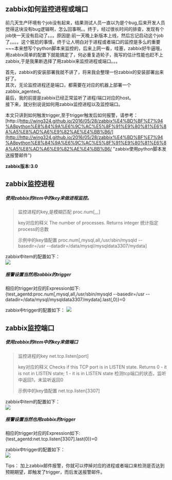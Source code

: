 ## zabbix如何监控进程或端口

前几天生产环境有个job没有起来，结果测试人员一直以为是个bug,后来开发人员觉得这块没有bug逻辑啊，怎么回事啊。。终于，经过很长时间的排查，发现有个job快一天没有启动了。。。原因是:前一天晚上新版本上线，然后忘记启动这个job了。。。。这个尴尬的事情，终于让人明白对于进程或者端口的监控是多么的重要~~~本来想写个python脚本来监控的，后来上网一看，哇塞，zabbix好牛逼哦，用zabbix简单的配置下就能搞定了，何必重复造轮子，我写的估计性能也赶不上zabbix,于是我果断选择了用zabbix来监控进程或端口。。。  
<!-- more -->


首先，zabbix的安装部署我就不讲了，将来我会整理一份zabbix的安装部署出来好了。  
其次，无论监控进程还是端口，都需要在对应的机器上部署一个zabbix_agented。  
最后，我的前提是zabbix已经正常监听了进程/端口对应的host。  
接下来，就分别说说如何用zabbix监控进程以及监控端口。  

本文只讲到如何触发trigger,至于trigger触发后如何报警，请参考：  
[http://http://wing324.github.io/2016/05/28/zabbix%E4%BD%BF%E7%94%A8python%E8%84%9A%E6%9C%AC%E5%8F%91%E9%80%81%E6%8A%A5%E8%AD%A6%E9%82%AE%E4%BB%B6/](http://http://wing324.github.io/2016/05/28/zabbix%E4%BD%BF%E7%94%A8python%E8%84%9A%E6%9C%AC%E5%8F%91%E9%80%81%E6%8A%A5%E8%AD%A6%E9%82%AE%E4%BB%B6/ "zabbix使用python脚本发送报警邮件")

**zabbix版本:3.0**  


zabbix监控进程
-------------
##### 使用zabbix的item中的key来做进程监控。  

> 监控进程的key,<cmdline>是模糊匹配
> proc.num[<name>,<user>,<state>,<cmdline>]
>
> key对应的释义
> The number of processes. Returns integer
> 统计指定process的总数
>
> 示例中的key值配置
> proc.num[,mysql,all,/usr/sbin/mysqld --basedir=/usr --datadir=/data/mysql/mysqldata3307/mydata]

zabbix中item的配置如下：  
![](http://i.imgur.com/gR16yUe.png)


##### 报警设置当然用zabbix的trigger
相应的trigger对应的Expression如下:
{test_agentd:proc.num[,mysql,all,/usr/sbin/mysqld --basedir=/usr --datadir=/data/mysql/mysqldata3307/mydata].last(,0)}=0

zabbix中trigger的配置如下：
![](http://i.imgur.com/4q13j5I.png)


zabbix监控端口
-------------
##### 使用zabbix的item中的key来做端口

> 监控进程的key
> net.tcp.listen[port]	
>
> key对应的释义
> Checks if this TCP port is in LISTEN state. Returns 0 - it is not in LISTEN state; 1 - it is in LISTEN state
> 检测tcp端口的状态，监听中返回1，未监听返回0
>
> 示例中的key值配置
> net.tcp.listen[3307]

zabbix中item的配置如下：  
![](http://i.imgur.com/tWJXqly.png)

##### 报警设置当然也用zabbix的trigger
相应的trigger对应的Expression如下:  
{test_agentd:net.tcp.listen[3307].last(0)}=0  

zabbix中trigger的配置如下：  
![](http://i.imgur.com/jjtZZeR.png)

Tips：
加上zabbix邮件报警，你就可以停掉对应的进程或者端口来检测是否达到预期期望，即触发了trigger，而后发送报警邮件。  